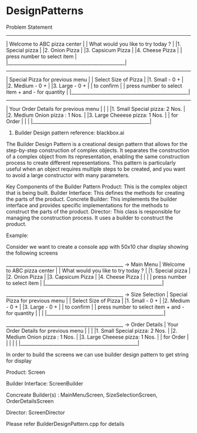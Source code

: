 # DesignPatterns
Problem Statement
 __________________________________________________
|    Welcome to ABC pizza center                   |
| What would you like to try today ?               |
|1. Special pizza                                  |
|2. Onion Pizza                                    |
|3. Capsicum Pizza                                 |
|4. Cheese Pizza                                   |
|                 press number to select item      |
|__________________________________________________|

 __________________________________________________
|    Special Pizza         <ESC> for previous menu |
| Select Size of Pizza                             |
|1. Small             -  0  +                      |
|2. Medium            -  0  +                      |
|3. Large             -  0  +                      |
|                          <ENT> to confirm        |
| press number to select item + and - for quantity |
|__________________________________________________|

 __________________________________________________
|    Your Order Details    <ESC> for previous menu |
|                                                  |
|1. Small Special pizza: 2 Nos.                    |
|2. Medium Onion pizza : 1 Nos.                    |
|3. Large Cheeese pizza: 1 Nos.                    |
|                          <ENT> for Order         |
|                                                  |
|__________________________________________________|
  
1. Builder Design pattern
reference: blackbox.ai

The Builder Design Pattern is a creational design pattern that allows for the step-by-step construction of complex objects. It separates the construction of a complex object from its representation, enabling the same construction process to create different representations. This pattern is particularly useful when an object requires multiple steps to be created, and you want to avoid a large constructor with many parameters.

Key Components of the Builder Pattern
Product: This is the complex object that is being built.
Builder Interface: This defines the methods for creating the parts of the product.
Concrete Builder: This implements the builder interface and provides specific implementations for the methods to construct the parts of the product.
Director: This class is responsible for managing the construction process. It uses a builder to construct the product.

Example:

Consider we want to create a console app with 50x10 char display showing the following screens

 __________________________________________________  -> Main Menu
|    Welcome to ABC pizza center                   |
| What would you like to try today ?               |
|1. Special pizza                                  |
|2. Onion Pizza                                    |
|3. Capsicum Pizza                                 |
|4. Cheese Pizza                                   |
|                                                  |
|                  press number to select item     |
|__________________________________________________|

 __________________________________________________  -> Size Selection
|    Special Pizza         <ESC> for previous menu |
| Select Size of Pizza                             |
|1. Small             -  0  +                      |
|2. Medium            -  0  +                      |
|3. Large             -  0  +                      |
|                          <ENT> to confirm        |
| press number to select item + and - for quantity |
|                                                  |
|__________________________________________________|

 __________________________________________________  -> Order Details
|    Your Order Details    <ESC> for previous menu |
|                                                  |
|1. Small Special pizza: 2 Nos.                    |
|2. Medium Onion pizza : 1 Nos.                    |
|3. Large Cheeese pizza: 1 Nos.                    |
|                          <ENT> for Order         |
|                                                  |
|                                                  |
|__________________________________________________|


In order to build the screens we can use builder design pattern to get string for display

Product: Screen

Builder Interface: ScreenBuilder

Concreate Builder(s) : MainMenuScreen, SizeSelectionScreen, OrderDetailsScreen

Director: ScreenDirector

Please refer BuilderDesignPattern.cpp for details
